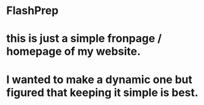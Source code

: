 # FlashPrep
# this is just a simple fronpage / homepage of my website.
# I wanted to make a dynamic one but figured that keeping it simple is best.
